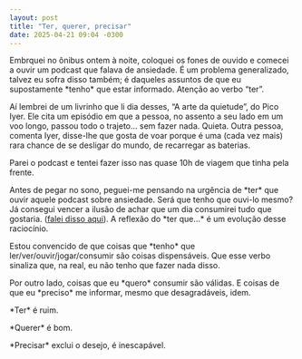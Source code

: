```yaml
---
layout: post
title: "Ter, querer, precisar"
date: 2025-04-21 09:04 -0300
---
```

Embrquei no ônibus ontem à noite, coloquei os fones de ouvido e comecei a ouvir um podcast que falava de ansiedade. É um problema generalizado, talvez eu sofra disso também; é daqueles assuntos de que eu supostamente \*tenho\* que estar informado. Atenção ao verbo “ter”.

Aí lembrei de um livrinho que li dia desses, “A arte da quietude”, do Pico Iyer. Ele cita um episódio em que a pessoa, no assento a seu lado em um voo longo, passou todo o trajeto… sem fazer nada. Quieta. Outra pessoa, comenta Iyer, disse-lhe que gosta de voar porque é uma (cada vez mais) rara chance de se desligar do mundo, de recarregar as baterias.

Parei o podcast e tentei fazer isso nas quase 10h de viagem que tinha pela frente.

Antes de pegar no sono, peguei-me pensando na urgência de \*ter\* que ouvir aquele podcast sobre ansiedade. Será que tenho que ouvi-lo mesmo? Já consegui vencer a ilusão de achar que um dia consumirei tudo que gostaria. ([falei disso aqui](https://manualdousuario.net/orbita-post/quando-seu-hobby-vira-um-peso/#comment-272269)). A reflexão do \*ter que…\* é um evolução desse raciocínio.

Estou convencido de que coisas que \*tenho\* que ler/ver/ouvir/jogar/consumir são coisas dispensáveis. Que esse verbo sinaliza que, na real, eu não tenho que fazer nada disso. 

Por outro lado, coisas que eu \*quero\* consumir são válidas. E coisas de que eu \*preciso\* me informar, mesmo que desagradáveis, idem. 

\*Ter\* é ruim.

\*Querer\* é bom.

\*Precisar\* exclui o desejo, é inescapável.